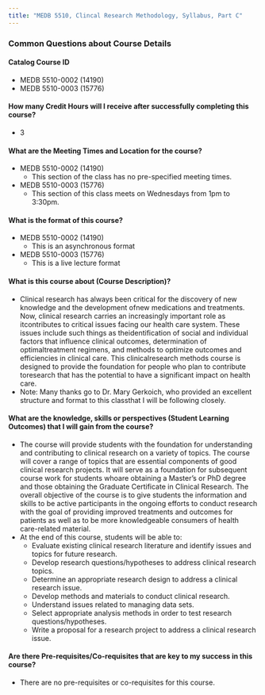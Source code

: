 ```yaml
---
title: "MEDB 5510, Clincal Research Methodology, Syllabus, Part C"
---
```


### Common Questions about Course Details

#### Catalog Course ID 	
+ MEDB 5510-0002 (14190)
+ MEDB 5510-0003 (15776)

#### How many Credit Hours will I receive after successfully completing this course?	
+ 3

#### What are the Meeting Times and Location for the course?	
+ MEDB 5510-0002 (14190)
  + This section of the class has no pre-specified meeting times.
+ MEDB 5510-0003 (15776)
  + This section of this class meets on Wednesdays from 1pm to 3:30pm. 

#### What is the format of this course?	
+ MEDB 5510-0002 (14190)
  + This is an asynchronous format
+ MEDB 5510-0003 (15776)
  + This is a live lecture format

#### What is this course about (Course Description)?	 
+ Clinical research has always been critical for the discovery of new knowledge and the development ofnew medications and treatments. Now, clinical research carries an increasingly important role as itcontributes to critical issues facing our health care system. These issues include such things as theidentification of social and individual factors that influence clinical outcomes, determination of optimaltreatment regimens, and methods to optimize outcomes and efficiencies in clinical care. This clinicalresearch methods course is designed to provide the foundation for people who plan to contribute toresearch that has the potential to have a significant impact on health care.
+ Note: Many thanks go to Dr. Mary Gerkoich, who provided an excellent structure and format to this classthat I will be following closely.

#### What are the knowledge, skills or perspectives (Student Learning Outcomes) that I will gain from the course?	
+ The course will provide students with the foundation for understanding and contributing to clinical research on a variety of topics. The course will cover a range of topics that are essential components of good clinical research projects. It will serve as a foundation for subsequent course work for students whoare obtaining a Master’s or PhD degree and those obtaining the Graduate Certificate in Clinical Research. The overall objective of the course is to give students the information and skills to be active participants in the ongoing efforts to conduct research with the goal of providing improved treatments and outcomes for patients as well as to be more knowledgeable consumers of health care-related material.
+ At the end of this course, students will be able to:
  + Evaluate existing clinical research literature and identify issues and topics for future research.
  + Develop research questions/hypotheses to address clinical research topics.
  + Determine an appropriate research design to address a clinical research issue.
  + Develop methods and materials to conduct clinical research.
  + Understand issues related to managing data sets.
  + Select appropriate analysis methods in order to test research questions/hypotheses.
  + Write a proposal for a research project to address a clinical research issue.

#### Are there Pre-requisites/Co-requisites that are key to my success in this course?
+ There are no pre-requisites or co-requisites for this course.